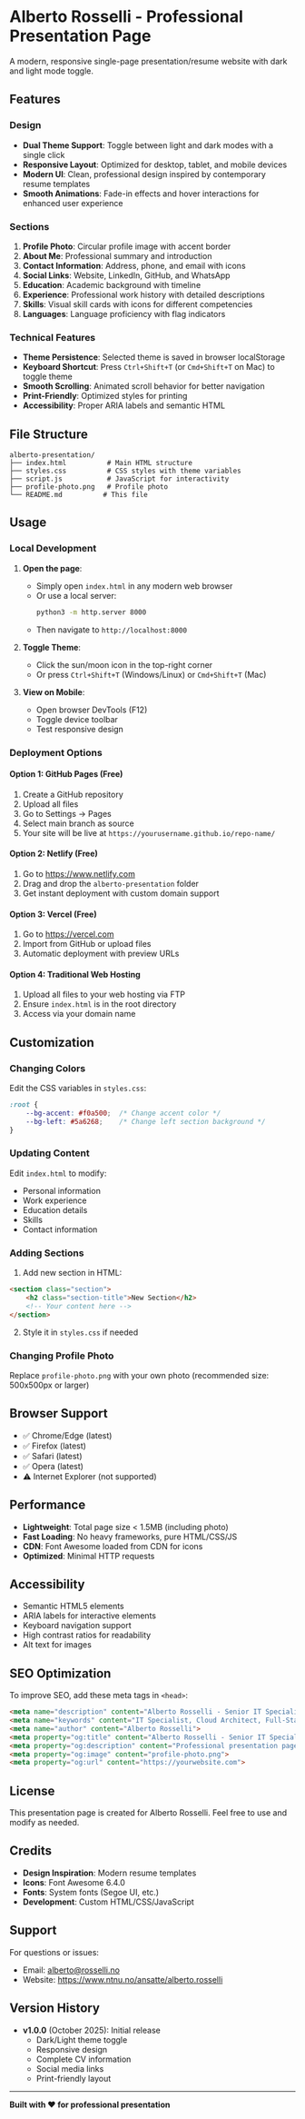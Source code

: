 # Alberto Rosselli - Professional Presentation Page

A modern, responsive single-page presentation/resume website with dark and light mode toggle.

## Features

### Design
- **Dual Theme Support**: Toggle between light and dark modes with a single click
- **Responsive Layout**: Optimized for desktop, tablet, and mobile devices
- **Modern UI**: Clean, professional design inspired by contemporary resume templates
- **Smooth Animations**: Fade-in effects and hover interactions for enhanced user experience

### Sections
1. **Profile Photo**: Circular profile image with accent border
2. **About Me**: Professional summary and introduction
3. **Contact Information**: Address, phone, and email with icons
4. **Social Links**: Website, LinkedIn, GitHub, and WhatsApp
5. **Education**: Academic background with timeline
6. **Experience**: Professional work history with detailed descriptions
7. **Skills**: Visual skill cards with icons for different competencies
8. **Languages**: Language proficiency with flag indicators

### Technical Features
- **Theme Persistence**: Selected theme is saved in browser localStorage
- **Keyboard Shortcut**: Press `Ctrl+Shift+T` (or `Cmd+Shift+T` on Mac) to toggle theme
- **Smooth Scrolling**: Animated scroll behavior for better navigation
- **Print-Friendly**: Optimized styles for printing
- **Accessibility**: Proper ARIA labels and semantic HTML

## File Structure

```
alberto-presentation/
├── index.html          # Main HTML structure
├── styles.css          # CSS styles with theme variables
├── script.js           # JavaScript for interactivity
├── profile-photo.png   # Profile photo
└── README.md          # This file
```

## Usage

### Local Development

1. **Open the page**:
   - Simply open `index.html` in any modern web browser
   - Or use a local server:
     ```bash
     python3 -m http.server 8000
     ```
   - Then navigate to `http://localhost:8000`

2. **Toggle Theme**:
   - Click the sun/moon icon in the top-right corner
   - Or press `Ctrl+Shift+T` (Windows/Linux) or `Cmd+Shift+T` (Mac)

3. **View on Mobile**:
   - Open browser DevTools (F12)
   - Toggle device toolbar
   - Test responsive design

### Deployment Options

#### Option 1: GitHub Pages (Free)
1. Create a GitHub repository
2. Upload all files
3. Go to Settings → Pages
4. Select main branch as source
5. Your site will be live at `https://yourusername.github.io/repo-name/`

#### Option 2: Netlify (Free)
1. Go to https://www.netlify.com
2. Drag and drop the `alberto-presentation` folder
3. Get instant deployment with custom domain support

#### Option 3: Vercel (Free)
1. Go to https://vercel.com
2. Import from GitHub or upload files
3. Automatic deployment with preview URLs

#### Option 4: Traditional Web Hosting
1. Upload all files to your web hosting via FTP
2. Ensure `index.html` is in the root directory
3. Access via your domain name

## Customization

### Changing Colors

Edit the CSS variables in `styles.css`:

```css
:root {
    --bg-accent: #f0a500;  /* Change accent color */
    --bg-left: #5a6268;    /* Change left section background */
}
```

### Updating Content

Edit `index.html` to modify:
- Personal information
- Work experience
- Education details
- Skills
- Contact information

### Adding Sections

1. Add new section in HTML:
```html
<section class="section">
    <h2 class="section-title">New Section</h2>
    <!-- Your content here -->
</section>
```

2. Style it in `styles.css` if needed

### Changing Profile Photo

Replace `profile-photo.png` with your own photo (recommended size: 500x500px or larger)

## Browser Support

- ✅ Chrome/Edge (latest)
- ✅ Firefox (latest)
- ✅ Safari (latest)
- ✅ Opera (latest)
- ⚠️ Internet Explorer (not supported)

## Performance

- **Lightweight**: Total page size < 1.5MB (including photo)
- **Fast Loading**: No heavy frameworks, pure HTML/CSS/JS
- **CDN**: Font Awesome loaded from CDN for icons
- **Optimized**: Minimal HTTP requests

## Accessibility

- Semantic HTML5 elements
- ARIA labels for interactive elements
- Keyboard navigation support
- High contrast ratios for readability
- Alt text for images

## SEO Optimization

To improve SEO, add these meta tags in `<head>`:

```html
<meta name="description" content="Alberto Rosselli - Senior IT Specialist with 15+ years of experience in cloud architecture and full-stack development">
<meta name="keywords" content="IT Specialist, Cloud Architect, Full-Stack Developer, Norway">
<meta name="author" content="Alberto Rosselli">
<meta property="og:title" content="Alberto Rosselli - Senior IT Specialist">
<meta property="og:description" content="Professional presentation page">
<meta property="og:image" content="profile-photo.png">
<meta property="og:url" content="https://yourwebsite.com">
```

## License

This presentation page is created for Alberto Rosselli. Feel free to use and modify as needed.

## Credits

- **Design Inspiration**: Modern resume templates
- **Icons**: Font Awesome 6.4.0
- **Fonts**: System fonts (Segoe UI, etc.)
- **Development**: Custom HTML/CSS/JavaScript

## Support

For questions or issues:
- Email: alberto@rosselli.no
- Website: https://www.ntnu.no/ansatte/alberto.rosselli

## Version History

- **v1.0.0** (October 2025): Initial release
  - Dark/Light theme toggle
  - Responsive design
  - Complete CV information
  - Social media links
  - Print-friendly layout

---

**Built with ❤️ for professional presentation**

